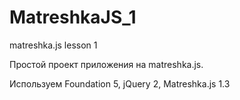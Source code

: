 # MatreshkaJS_1
matreshka.js lesson 1


Простой проект приложения на matreshka.js.

Используем Foundation 5, jQuery 2, Matreshka.js 1.3
